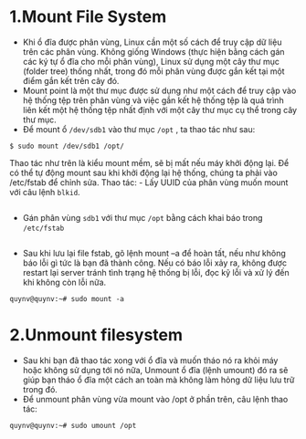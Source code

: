 # 1.Mount File System

- Khi ổ đĩa được phân vùng, Linux cần một số cách để truy cập dữ liệu trên các phân vùng. Không giống Windows (thực hiện bằng cách gán các ký tự ổ đĩa cho mỗi phân vùng), Linux sử dụng một cây thư mục (folder tree) thống nhất, trong đó mỗi phân vùng được gắn kết tại một điểm gắn kết trên cây đó.
- Mount point là một thư mục được sử dụng như một cách để truy cập vào hệ thống tệp trên phân vùng và việc gắn kết hệ thống tệp là quá trình liên kết một hệ thống tệp nhất định với một cây thư mục cụ thể trong cây thư mục.
- Để mount ổ `/dev/sdb1` vào thư mục `/opt` , ta thao tác như sau:

`$ sudo mount /dev/sdb1 /opt/`

  Thao tác như trên là kiểu mount mềm, sẽ bị mất nếu máy khởi động lại. Để có thể tự động mount sau khi khởi động lại hệ thống, chúng ta phải vào /etc/fstab để chỉnh sửa.
    Thao tác:
    - Lấy UUID của phân vùng muốn mount với câu lệnh `blkid`.
    
  <img src="">
    
   - Gán phân vùng `sdb1` với thư mục `/opt` bằng cách khai báo trong `/etc/fstab`

  <img src="">
  
  - Sau khi lưu lại file fstab, gõ lệnh mount –a để hoàn tất, nếu như không báo lỗi gì tức là bạn đã thành công. Nếu có báo lỗi xảy ra, không được restart lại server tránh tình trạng hệ thống bị lỗi, đọc kỹ lỗi và xử lý đến khi không còn lỗi nữa.

   `quynv@quynv:~# sudo mount -a`
  
  
  #  2.Unmount filesystem
  
  - Sau khi bạn đã thao tác xong với ổ đĩa và muốn tháo nó ra khỏi máy hoặc không sử dụng tới nó nữa, Unmount ổ đĩa (lệnh umount) đó ra sẽ giúp bạn tháo ổ đĩa một cách an toàn mà không làm hỏng dữ liệu lưu trữ trong đó.
  - Để unmount phân vùng vừa mount vào /opt ở phần trên, câu lệnh thao tác:
 
   `quynv@quynv:~# sudo umount /opt`

  
  
  
